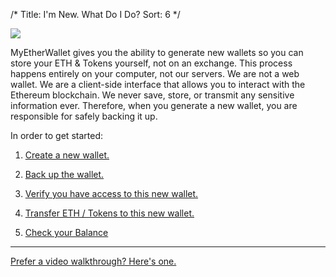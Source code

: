 /*
Title: I'm New. What Do I Do?
Sort: 6
*/

![](https://s3.amazonaws.com/groovehq/uploaded/u69bid7b81o6arx56zxwo67txvl9v6ls82ma49r2li4tocdm6t?1498421641)

MyEtherWallet gives you the ability to generate new wallets so you can store your ETH &amp; Tokens yourself, not on an exchange. This process happens entirely on your computer, not our servers. We are not a web wallet. We are a client-side interface that allows you to interact with the Ethereum blockchain. We never save, store, or transmit any sensitive information ever. Therefore, when you generate a new wallet, you are responsible for safely backing it up.

In order to get started:

1. [Create a new wallet.](https://myetherwallet.groovehq.com/knowledge_base/topics/how-do-i-create-a-new-wallet)

2. [Back up the wallet.](https://myetherwallet.groovehq.com/knowledge_base/topics/how-do-i-save-slash-backup-my-wallet)

3. [Verify you have access to this new wallet.](https://myetherwallet.groovehq.com/knowledge_base/topics/how-do-i-verify-i-have-access-to-my-new-wallet)

4. [Transfer ETH / Tokens to this new wallet.](https://myetherwallet.groovehq.com/knowledge_base/topics/where-can-i-buy-or-sell-my-eth-or-tokens)

5. [Check your Balance](https://myetherwallet.groovehq.com/knowledge_base/topics/how-do-i-check-the-balance-of-my-account)

---

[Prefer a video walkthrough? Here's one.](https://youtu.be/phht73IvUDI?t=58)





